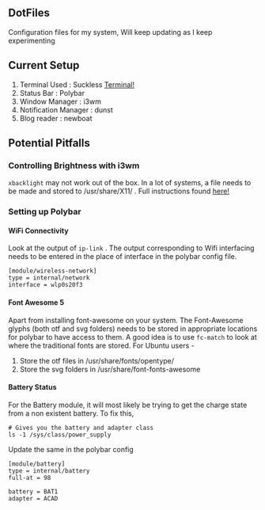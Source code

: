 ## DotFiles
Configuration files for my system, Will keep updating as I keep experimenting 

## Current Setup 
  
1. Terminal Used : Suckless [Terminal!](https://github.com/LukeSmithxyz/st) 
2. Status Bar : Polybar 
3. Window Manager : i3wm
4. Notification Manager : dunst 
5. Blog reader : newboat



## Potential Pitfalls

### Controlling Brightness with i3wm
`xbacklight`  may not work out of the box. In a lot of systems, a file needs to be made and stored to /usr/share/X11/ . Full instructions found  [here!](https://unix.stackexchange.com/questions/301724/xbacklight-not-working)


### Setting up Polybar

#### WiFi Connectivity 
Look at the output of `ip-link` . The output corresponding to Wifi interfacing needs to be entered in the place of interface in the  polybar config file.
```
[module/wireless-network]
type = internal/network
interface = wlp0s20f3
```

#### Font Awesome 5
Apart from installing font-awesome on your system. The Font-Awesome glyphs (both otf and svg folders) needs to be stored in appropriate locations for polybar to have access to them. A good idea is to use `fc-match` to look at where the traditional fonts are stored. For Ubuntu users  - 
1. Store the otf files in /usr/share/fonts/opentype/
2. Store the svg folders in /usr/share/font-fonts-awesome

#### Battery Status
For the Battery module, it will most likely be trying to get the charge state from a non existent battery. To fix this, 
```
# Gives you the battery and adapter class
ls -1 /sys/class/power_supply
```
Update the same in the polybar config
```
[module/battery]
type = internal/battery
full-at = 98

battery = BAT1
adapter = ACAD
```